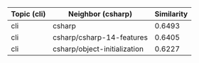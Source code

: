 | Topic (cli) | Neighbor (csharp) | Similarity |
|-------------|-------------------|------------|
| cli | csharp | 0.6493 |
| cli | csharp/csharp-14-features | 0.6405 |
| cli | csharp/object-initialization | 0.6227 |
